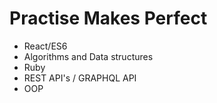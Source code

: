 # Practise Makes Perfect 
- React/ES6
- Algorithms and Data structures
- Ruby
- REST API's / GRAPHQL API
- OOP
